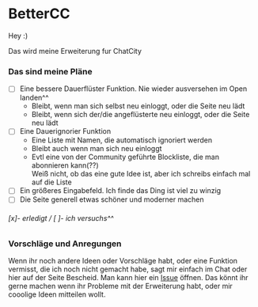 # BetterCC

Hey :)

Das wird meine Erweiterung fur ChatCity

### Das sind meine Pläne 

- [ ] Eine bessere Dauerflüster Funktion. Nie wieder ausversehen im Open landen^^
  - Bleibt, wenn man sich selbst neu einloggt, oder die Seite neu lädt
  - Bleibt, wenn sich der/die angeflüsterte neu einloggt, oder die Seite neu lädt 
- [ ] Eine Dauerignorier Funktion
  - Eine Liste mit Namen, die automatisch ignoriert werden
  - Bleibt auch wenn man sich neu einloggt
  - Evtl eine von der Community geführte Blockliste, die man abonnieren kann(??)<br>
    Weiß nicht, ob das eine gute Idee ist, aber ich schreibs einfach mal auf die Liste
- [ ] Ein größeres Eingabefeld. Ich finde das Ding ist viel zu winzig 
- [ ] Die Seite generell etwas schöner und moderner machen

###### [x]- erledigt / [ ]- ich versuchs^^ 

### Vorschläge und Anregungen
Wenn ihr noch andere Ideen oder Vorschläge habt, oder eine Funktion vermisst, 
die ich noch nicht gemacht habe, sagt mir einfach im Chat oder hier auf der Seite Bescheid.
Man kann hier ein [Issue](https://github.com/SarahDieCoolige/BetterCC/issues) öffnen. 
Das könnt ihr gerne machen wenn ihr Probleme mit der Erweiterung habt, oder mir cooolige Ideen mitteilen wollt.


